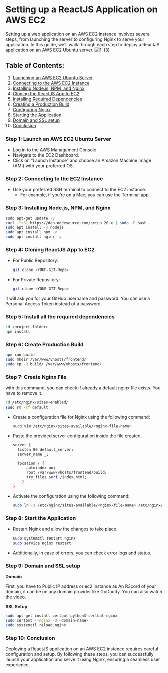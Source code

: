 # Setting up a ReactJS Application on AWS EC2

Setting up a web application on an AWS EC2 instance involves several steps, from launching the server to configuring Nginx to serve your application. In this guide, we’ll walk through each step to deploy a ReactJS application on an AWS EC2 Ubuntu server.
![1i (3)](https://github.com/codewithmuh/react-aws-ec2-nginx/assets/51082957/19ac2fc1-648f-4bed-9835-4bb653c0904a)

## Table of Contents:

1. [Launching an AWS EC2 Ubuntu Server](#launching-an-aws-ec2-ubuntu-server)
2. [Connecting to the AWS EC2 Instance](#connecting-to-the-aws-ec2-instance)
3. [Installing Node.js, NPM, and Nginx](#installing-nodejs-npm-and-nginx)
4. [Cloning the ReactJS App to EC2](#cloning-the-reactjs-app-to-ec2)
5. [Installing Required Dependencies](#installing-required-dependencies)
6. [Creating a Production Build](#creating-a-production-build)
7. [Configuring Nginx](#configuring-nginx)
8. [Starting the Application](#starting-the-application)
9. [Domain and SSL setup](#domain-and-ssl-setup)
10. [Conclusion](#conclusion)

### Step 1: Launch an AWS EC2 Ubuntu Server

- Log in to the AWS Management Console.
- Navigate to the EC2 Dashboard.
- Click on “Launch Instance” and choose an Amazon Machine Image (AMI) with your preferred OS.

### Step 2: Connecting to the EC2 Instance

- Use your preferred SSH terminal to connect to the EC2 instance.
  - For example, if you’re on a Mac, you can use the Terminal app.

### Step 3: Installing Node.js, NPM, and Nginx

```bash
sudo apt-get update -y
curl -fsSL https://deb.nodesource.com/setup_20.x | sudo -E bash -
sudo apt install -y nodejs
sudo apt install npm -y
sudo apt install nginx -y
```
### Step 4: Cloning ReactJS App to EC2

- For Public Repository:
  ```bash
  git clone <YOUR-GIT-Repo>
  ```
- For Private Repository:
  ```bash
  git clone <YOUR-GIT-Repo>
  ```

it will ask you for your GitHub username and password. You can use a Personal Access Token instead of a password.  

### Step 5: Install all the required dependencies
  ```bash
  cd <project-folder>
  npm install
  ```
### Step 6: Create Production Build
  ```bash
  npm run build
  sudo mkdir /var/www/vhosts/frontend/
  sudo cp -R build/ /var/www/vhosts/frontend/
  ```
### Step 7: Create Nginx File
with this command, you can check if already a default nginx file exists. You have to remove it.


```bash
cd /etc/nginx/sites-enabled/
sudo rm -rf default
```

- Create a configuration file for Nginx using the following command:
  ```bash
  sudo vim /etc/nginx/sites-available/<nginx-file-name>
  ```

- Paste the provided server configuration inside the file created.

  ```bash
  server {
    listen 80 default_server;
    server_name _;

    location / {
        autoindex on;
        root /var/www/vhosts/frontend/build;
        try_files $uri /index.html;
      }
  }
  ```
  
- Activate the configuration using the following command:

  ```bash
  sudo ln -s /etc/nginx/sites-available/<nginx-file-name> /etc/nginx/sites-enabled/
  ```
### Step 8: Start the Application
- Restart Nginx and allow the changes to take place.
  ```bash
  sudo systemctl restart nginx
  sudo service nginx restart
  ```
- Additionally, in case of errors, you can check error logs and status.
### Step 9: Domain and SSL setup
**Domain**

First, you have to Public IP address or ec2 instance as An R3cord of your domain, it can be on any domain provider like GoDaddy. You can also watch the video.

**SSL Setup**

  ```bash
  sudo apt-get install certbot python3-certbot-nginx
  sudo certbot --nginx -d <domain-name>
  sudo systemctl reload nginx
  ```
### Step 10: Conclusion
Deploying a ReactJS application on an AWS EC2 instance requires careful configuration and setup. By following these steps, you can successfully launch your application and serve it using Nginx, ensuring a seamless user experience.
